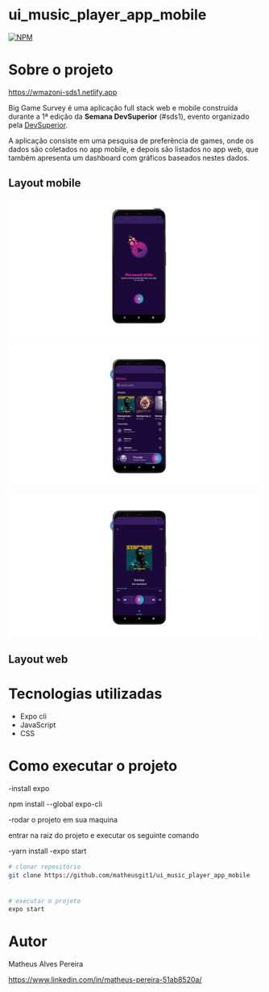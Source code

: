 # ui_music_player_app_mobile
[![NPM](https://img.shields.io/npm/l/react)](https://github.com/matheusgit1/ui_music_player_app_mobile/blob/main/LICENSE) 

# Sobre o projeto

https://wmazoni-sds1.netlify.app

Big Game Survey é uma aplicação full stack web e mobile construída durante a 1ª edição da **Semana DevSuperior** (#sds1), evento organizado pela [DevSuperior](https://devsuperior.com "Site da DevSuperior").

A aplicação consiste em uma pesquisa de preferência de games, onde os dados são coletados no app mobile, e depois são listados no app web, que também apresenta um dashboard com gráficos baseados nestes dados.

## Layout mobile
![Mobile 1](https://github.com/matheusgit1/ui_music_player_app_mobile/blob/main/Images_Example/intial_screen-removebg-preview.png) ![Mobile 2](https://github.com/matheusgit1/ui_music_player_app_mobile/blob/main/Images_Example/secondary_screen-removebg-preview.png)

![Mobile 3](https://github.com/matheusgit1/ui_music_player_app_mobile/blob/main/Images_Example/player_screen-removebg-preview.png)

## Layout web

# Tecnologias utilizadas
- Expo cli
- JavaScript
- CSS


# Como executar o projeto

-install expo

npm install --global expo-cli


-rodar o projeto em sua maquina

entrar na raiz do projeto e executar os seguinte comando

-yarn install
-expo start


```bash
# clonar repositório
git clone https://github.com/matheusgit1/ui_music_player_app_mobile


# executar o projeto
expo start
```

# Autor

Matheus Alves Pereira

https://www.linkedin.com/in/matheus-pereira-51ab8520a/

